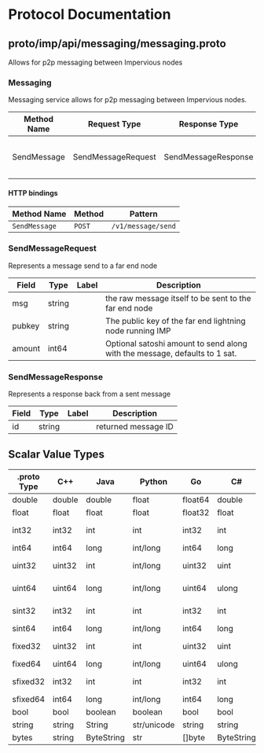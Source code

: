 # Protocol Documentation
<a name="top"></a>

<!--
## Table of Contents

- [proto/imp/api/messaging/messaging.proto](#proto/imp/api/messaging/messaging.proto)
    - [SendMessageRequest](#messaging.SendMessageRequest)
    - [SendMessageResponse](#messaging.SendMessageResponse)

    - [Messaging](#messaging.Messaging)

- [Scalar Value Types](#scalar-value-types)



<a name="proto/imp/api/messaging/messaging.proto"></a>
<p align="right"><a href="#top">Top</a></p>

-->

## proto/imp/api/messaging/messaging.proto
Allows for p2p messaging between Impervious nodes



<a name="messaging.Messaging"></a>

### Messaging
Messaging service allows for p2p messaging between Impervious nodes.

| Method Name | Request Type | Response Type | Description |
| ----------- | ------------ | ------------- | ------------|
| SendMessage | SendMessageRequest | SendMessageResponse | SendMessage sends a text message to another node. |


#### HTTP bindings

| Method Name | Method | Pattern |
| ----------- | ------ | ------- |
| `SendMessage` | `POST` | `/v1/message/send` <!-- end services -->



<a name="messaging.SendMessageRequest"></a>

### SendMessageRequest
Represents a message send to a far end node


| Field | Type | Label | Description |
| ----- | ---- | ----- | ----------- |
| msg | string |  | the raw message itself to be sent to the far end node |
| pubkey | string |  | The public key of the far end lightning node running IMP |
| amount | int64 |  | Optional satoshi amount to send along with the message, defaults to 1 sat. |






<a name="messaging.SendMessageResponse"></a>

### SendMessageResponse
Represents a response back from a sent message


| Field | Type | Label | Description |
| ----- | ---- | ----- | ----------- |
| id | string |  | returned message ID |





 <!-- end messages -->

 <!-- end enums -->

 <!-- end HasExtensions -->

## Scalar Value Types

| .proto Type | C++ | Java | Python | Go | C# | PHP | Ruby |
| ----------- | --- | ---- | ------ | -- | -- | --- | ---- |
| <a name="double" /> double | double | double | float | float64 | double | float | Float |
| <a name="float" /> float | float | float | float | float32 | float | float | Float |
| <a name="int32" /> int32 | int32 | int | int | int32 | int | integer | Bignum or Fixnum (as required) |
| <a name="int64" /> int64 | int64 | long | int/long | int64 | long | integer/string | Bignum |
| <a name="uint32" /> uint32 | uint32 | int | int/long | uint32 | uint | integer | Bignum or Fixnum (as required) |
| <a name="uint64" /> uint64 | uint64 | long | int/long | uint64 | ulong | integer/string | Bignum or Fixnum (as required) |
| <a name="sint32" /> sint32 | int32 | int | int | int32 | int | integer | Bignum or Fixnum (as required) |
| <a name="sint64" /> sint64 | int64 | long | int/long | int64 | long | integer/string | Bignum |
| <a name="fixed32" /> fixed32 | uint32 | int | int | uint32 | uint | integer | Bignum or Fixnum (as required) |
| <a name="fixed64" /> fixed64 | uint64 | long | int/long | uint64 | ulong | integer/string | Bignum |
| <a name="sfixed32" /> sfixed32 | int32 | int | int | int32 | int | integer | Bignum or Fixnum (as required) |
| <a name="sfixed64" /> sfixed64 | int64 | long | int/long | int64 | long | integer/string | Bignum |
| <a name="bool" /> bool | bool | boolean | boolean | bool | bool | boolean | TrueClass/FalseClass |
| <a name="string" /> string | string | String | str/unicode | string | string | string | String (UTF-8) |
| <a name="bytes" /> bytes | string | ByteString | str | []byte | ByteString | string | String (ASCII-8BIT) |
